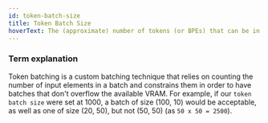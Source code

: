 ```yaml
---
id: token-batch-size
title: Token Batch Size
hoverText: The (approximate) number of tokens (or BPEs) that can be in a batch. 
---
```


### Term explanation

Token batching is a custom batching technique that relies on counting the number of input elements in a batch and
constrains them in order to have batches that don't overflow the available VRAM. For example, if our `token batch size` 
were set at 1000, a batch of size (100, 10) would be acceptable, as well as one of size (20, 50), but not (50, 50) (as `50 x 50 = 2500`).
